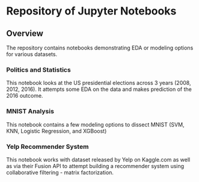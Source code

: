 # Repository of Jupyter Notebooks
## Overview
The repository contains notebooks demonstrating EDA or modeling options for various datasets.
### Politics and Statistics
This notebook looks at the US presidential elections across 3 years (2008, 2012, 2016). It attempts some EDA on the data and makes prediction of the 2016 outcome.
### MNIST Analysis
This notebook contains a few modeling options to dissect MNIST (SVM, KNN, Logistic Regression, and XGBoost)
### Yelp Recommender System
This notebook works with dataset released by Yelp on Kaggle.com as well as via their Fusion API to attempt building a recommender system using collaborative filtering - matrix factorization.
